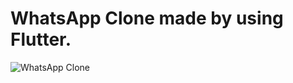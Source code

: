 # WhatsApp Clone made by using Flutter.


![WhatsApp Clone](https://github.com/musamairshad/WhatsApp-Clone/assets/77895050/0e9b5d45-7e69-4c79-92ef-ba35936bd011)
